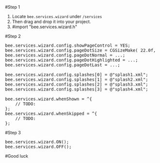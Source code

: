 #Step 1

1. Locate `bee.services.wizard` under `/services`
2. Then drag and drop it into your project.
3. \#import "bee.services.wizard.h"

#Step 2

<pre>
bee.services.wizard.config.showPageControl = YES;
bee.services.wizard.config.pageDotSize = CGSizeMake( 22.0f, 22.0f );
bee.services.wizard.config.pageDotNormal = ...;
bee.services.wizard.config.pageDotHighlighted = ...;
bee.services.wizard.config.pageDotLast = ...;

bee.services.wizard.config.splashes[0] = @"splash1.xml";
bee.services.wizard.config.splashes[1] = @"splash2.xml";
bee.services.wizard.config.splashes[2] = @"splash3.xml";
bee.services.wizard.config.splashes[3] = @"splash4.xml";

bee.services.wizard.whenShown = ^{
	// TODO:		
};
bee.services.wizard.whenSkipped = ^{
	// TODO:
};
</pre>

#Step 3

<pre>
bee.services.wizard.ON();
bee.services.wizard.OFF();
</pre>

#Good luck

